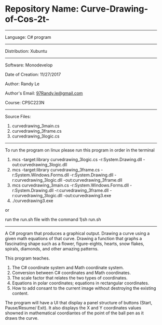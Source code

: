 # Repository Name: Curve-Drawing-of-Cos-2t-
*********************************************************
Language: C# program
*********************************************************
Distribution: Xubuntu
*********************************************************
Software: Monodevelop

Date of Creation: 11/27/2017

Author: Randy Le

Author's Email: 97Randy.le@gmail.com

Course: CPSC223N
*********************************************************
Source Files:
1. curvedrawing_3main.cs
2. curvedrawing_3frame.cs
3. curvedrawing_3logic.cs
*********************************************************
To run the program on linux please run this program in order in the terminal
1) mcs -target:library curvedrawing_3logic.cs -r:System.Drawing.dll -out:curvedrawing_3logic.dll
2) mcs -target:library curvedrawing_3frame.cs -r:System.Windows.Forms.dll -r:System.Drawing.dll -r:curvedrawing_3logic.dll -out:curvedrawing_3frame.dll
3) mcs curvedrawing_3main.cs -r:System.Windows.Forms.dll -r:System.Drawing.dll -r:curvedrawing_3frame.dll -r:curvedrawing_3logic.dll -out:curvedrawing3.exe
4) ./curvedrawing3.exe

or 

run the run.sh file with the command
1)sh run.sh

*********************************************************
A C# program that produces a graphical output. Drawing a curve using a given math
equations of that curve. Drawing a function that graphs a fascinating shape such as a
flower, figure-eights, hearts, snow flakes, spirals, diamonds, and other amazing patterns.

This program teaches.
1. The C# coordinate system and Math coordinate system.
2. Conversion between C# coordinates and Math coordinates.
3. The scale factor that relates the two types of coordinates.
4. Equations in polar coordinates; equations in rectangular coordinates.
5. How to add consant to the current image without destroying the existing content.

The program will have a UI that display a panel structure of buttons (Start, Pause/Resume/ Exit).
It also displays the X and Y coordinates values showned in mathematical coordiantes of the point
of the ball pen as it draws the curve.
